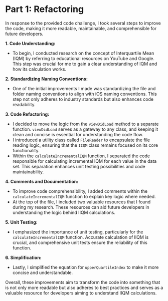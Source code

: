 # Part 1: Refactoring

In response to the provided code challenge, I took several steps to improve the code, making it more readable, maintainable, and comprehensible for future developers.

**1. Code Understanding:**
- To begin, I conducted research on the concept of Interquartile Mean (IQM) by referring to educational resources on YouTube and Google. This step was crucial for me to gain a clear understanding of IQM and how its calculation works.

**2. Standardizing Naming Conventions:**
- One of the initial improvements I made was standardizing the file and folder naming conventions to align with iOS naming conventions. This step not only adheres to industry standards but also enhances code readability.

**3. Code Refactoring:**
- I decided to move the logic from the `viewDidLoad` method to a separate function. `viewDidLoad` serves as a gateway to any class, and keeping it clean and concise is essential for understanding the code flow.
- I introduced a utility class called `FileReader` to encapsulate the file reading logic, ensuring that the `IIQM` class remains focused on its core functionality.
- Within the `calculateIncrementalIQM` function, I separated the code responsible for calculating incremental IQM for each value in the data set. This separation enhances unit testing possibilities and code maintainability.

**4. Comments and Documentation:**
- To improve code comprehensibility, I added comments within the `calculateIncrementalIQM` function to explain key logic where needed.
- At the top of the file, I included two valuable resources that I found during my research. These resources can aid future developers in understanding the logic behind IIQM calculations.

**5. Unit Testing:**
- I emphasized the importance of unit testing, particularly for the `calculateIncrementalIQM` function. Accurate calculation of IIQM is crucial, and comprehensive unit tests ensure the reliability of this function.

**6. Simplification:**
- Lastly, I simplified the equation for `upperQuartileIndex` to make it more concise and understandable.

Overall, these improvements aim to transform the code into something that is not only more readable but also adheres to best practices and serves as a valuable resource for developers aiming to understand IIQM calculations.

